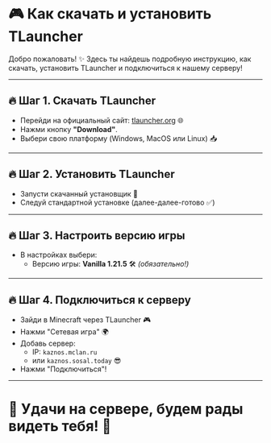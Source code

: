 # 🎮 Как скачать и установить TLauncher

Добро пожаловать! ✨ Здесь ты найдешь подробную инструкцию, как скачать, установить TLauncher и подключиться к нашему серверу!

---

## 🔥 Шаг 1. Скачать TLauncher
- Перейди на официальный сайт: [tlauncher.org](https://tlauncher.org) 🌐
- Нажми кнопку **"Download"**.
- Выбери свою платформу (Windows, MacOS или Linux) 📥

---

## 🔥 Шаг 2. Установить TLauncher
- Запусти скачанный установщик 🚀
- Следуй стандартной установке (далее-далее-готово ✅)

---

## 🔥 Шаг 3. Настроить версию игры
- В настройках выбери:
  - Версию игры: **Vanilla 1.21.5** 🛠️ *(обязательно!)*

---

## 🔥 Шаг 4. Подключиться к серверу
- Зайди в Minecraft через TLauncher 🎮
- Нажми "Сетевая игра" 🌍
- Добавь сервер:
  - IP: `kaznos.mclan.ru`
  - или `kaznos.sosal.today` 😎
- Нажми "Подключиться"!

---

# 🎉 Удачи на сервере, будем рады видеть тебя! 🚀
